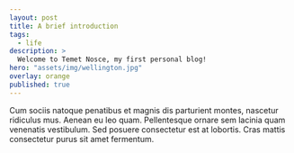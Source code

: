 ```yaml
---
layout: post
title: A brief introduction
tags:
  - life
description: >
  Welcome to Temet Nosce, my first personal blog!
hero: "assets/img/wellington.jpg"
overlay: orange
published: true
---
```


Cum sociis natoque penatibus et magnis dis parturient montes, nascetur ridiculus mus. Aenean eu leo quam. Pellentesque ornare sem lacinia quam venenatis vestibulum. Sed posuere consectetur est at lobortis. Cras mattis consectetur purus sit amet fermentum. 